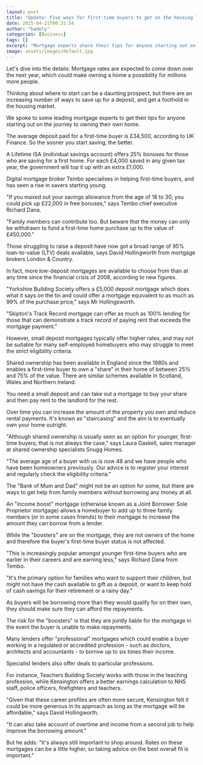 ```yaml
---
layout: post
title: "Update: Five ways for first-time buyers to get on the housing ladder"
date: 2025-04-21T00:31:54
author: "badely"
categories: [Business]
tags: []
excerpt: "Mortgage experts share their tips for anyone starting out on the journey to owning their own home."
image: assets/images/default.jpg
---
```


Let's dive into the details: Mortgage rates are expected to come down over the next year, which could make owning a home a possibility for millions more people.

Thinking about where to start can be a daunting prospect, but there are an increasing number of ways to save up for a deposit, and get a foothold in the housing market. 

We spoke to some leading mortgage experts to get their tips for anyone starting out on the journey to owning their own home.

The average deposit paid for a first-time buyer is £34,500, according to UK Finance. So the sooner you start saving, the better.

A Lifetime ISA (individual savings account) offers 25% bonuses for those who are saving for a first home. For each £4,000 saved in any given tax year, the government will top it up with an extra £1,000.

Digital mortgage broker Tembo specialises in helping first-time buyers, and has seen a rise in savers starting young.

"If you maxed out your savings allowance from the age of 18 to 30, you could pick up £22,000 in free bonuses," says Tembo chief executive Richard Dana.

"Family members can contribute too. But beware that the money can only be withdrawn to fund a first-time home purchase up to the value of £450,000."

Those struggling to raise a deposit have now got a broad range of 95% loan-to-value (LTV) deals available, says David Hollingworth from mortgage brokers London & Country.

In fact, more low-deposit mortgages are available to choose from than at any time since the financial crisis of 2008, according to new figures.

"Yorkshire Building Society offers a £5,000 deposit mortgage which does what it says on the tin and could offer a mortgage equivalent to as much as 99% of the purchase price," says Mr Hollingsworth.

"Skipton's Track Record mortgage can offer as much as 100% lending for those that can demonstrate a track record of paying rent that exceeds the mortgage payment."

However, small deposit mortgages typically offer higher rates, and may not be suitable for many self-employed homebuyers who may struggle to meet the strict eligibility criteria.

Shared ownership has been available in England since the 1980s and enables a first-time buyer to own a "share" in their home of between 25% and 75% of the value. There are similar schemes available in Scotland, Wales and Northern Ireland.

You need a small deposit and can take out a mortgage to buy your share and then pay rent to the landlord for the rest.

Over time you can increase the amount of the property you own and reduce rental payments. It's known as "staircasing" and the aim is to eventually own your home outright.

"Although shared ownership is usually seen as an option for younger, first-time buyers, that is not always the case," says Laura Gaskell, sales manager at shared ownership specialists Snugg Homes.

"The average age of a buyer with us is now 48 and we have people who have been homeowners previously. Our advice is to register your interest and regularly check the eligibility criteria."

The "Bank of Mum and Dad" might not be an option for some, but there are ways to get help from family members without borrowing any money at all.

An "income boost" mortgage (otherwise known as a Joint Borrower Sole Proprietor mortgage) allows a homebuyer to add up to three family members (or in some cases friends) to their mortgage to increase the amount they can borrow from a lender.

While the "boosters" are on the mortgage, they are not owners of the home and therefore the buyer's first-time buyer status is not affected.

"This is increasingly popular amongst younger first-time buyers who are earlier in their careers and are earning less," says Richard Dana from Tembo.

"It's the primary option for families who want to support their children, but might not have the cash available to gift as a deposit, or want to keep hold of cash savings for their retirement or a rainy day."

As buyers will be borrowing more than they would qualify for on their own, they should make sure they can afford the repayments. 

The risk for the "boosters" is that they are jointly liable for the mortgage in the event the buyer is unable to make repayments.

Many lenders offer "professional" mortgages which could enable a buyer working in a regulated or accredited profession - such as doctors, architects and accountants - to borrow up to six times their income.

Specialist lenders also offer deals to particular professions. 

For instance, Teachers Building Society works with those in the teaching profession, while Kensington offers a better earnings calculation to NHS staff, police officers, firefighters and teachers.

"Given that these career profiles are often more secure, Kensington felt it could be more generous in its approach as long as the mortgage will be affordable," says David Hollingworth.

"It can also take account of overtime and income from a second job to help improve the borrowing amount."

But he adds: "It's always still important to shop around. Rates on these mortgages can be a little higher, so taking advice on the best overall fit is important."

